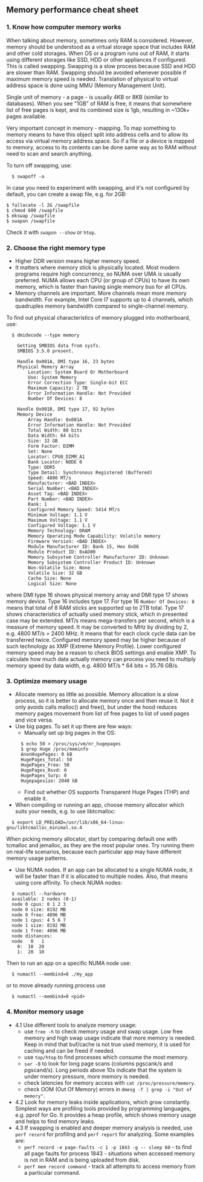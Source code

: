 ## Memory performance cheat sheet

### 1. Know how computer memory works
When talking about memory, sometimes only RAM is considered. However, memory should be understood as a virtual storage space that includes RAM and other cold storages. When OS or a program runs out of RAM, it starts using different storages like SSD, HDD or other appliances if configured. This is called swapping. Swapping is a slow process because SSD and HDD are slower than RAM. Swapping should be avoided whenever possible if maximum memory speed is needed. Translation of physical to virtual address space is done using MMU (Memory Management Unit).

Single unit of memory - a page - is usually 4KB or 8KB (similar to databases). When you see "1GB" of RAM is free, it means that somewhere list of free pages is kept, and its combined size is 1gb, resulting in ~130k+ pages available.

Very important concept in memory - mapping. To map something to memory means to have this object split into address cells and to allow its access via virtual memory address space. So if a file or a device is mapped to memory, access to its contents can be done same way as to RAM without need to scan and search anything.

To turn off swapping, use:
```shell
  $ swapoff -a
```
In case you need to experiment with swapping, and it's not configured by default, you can create a swap file, e.g. for 2GB:
```shell
$ fallocate -l 2G /swapfile
$ chmod 600 /swapfile
$ mkswap /swapfile
$ swapon /swapfile
```
Check it with `swapon --show` or `htop`.

### 2. Choose the right memory type
- Higher DDR version means higher memory speed.
- It matters where memory stick is physically located. Most modern programs require high concurrency, so NUMA over UMA is usually preferred. NUMA allows each CPU (or group of CPUs) to have its own memory, which is faster than having single memory bus for all CPUs.
- Memory channels are important. More channels mean more memory bandwidth. For example, Intel Core I7 supports up to 4 channels, which quadruples memory bandwidth compared to single-channel memory.

To find out physical characteristics of memory plugged into motherboard, use:
```shell
  $ dmidecode --type memory

    Getting SMBIOS data from sysfs.
    SMBIOS 3.5.0 present.
    
    Handle 0x001A, DMI type 16, 23 bytes
    Physical Memory Array
        Location: System Board Or Motherboard
        Use: System Memory
        Error Correction Type: Single-bit ECC
        Maximum Capacity: 2 TB
        Error Information Handle: Not Provided
        Number Of Devices: 8
    
    Handle 0x001B, DMI type 17, 92 bytes
    Memory Device
        Array Handle: 0x001A
        Error Information Handle: Not Provided
        Total Width: 80 bits
        Data Width: 64 bits
        Size: 32 GB
        Form Factor: DIMM
        Set: None
        Locator: CPU0_DIMM_A1
        Bank Locator: NODE 0
        Type: DDR5
        Type Detail: Synchronous Registered (Buffered)
        Speed: 4800 MT/s
        Manufacturer: <BAD INDEX>
        Serial Number: <BAD INDEX>
        Asset Tag: <BAD INDEX>
        Part Number: <BAD INDEX>
        Rank: 1
        Configured Memory Speed: 5414 MT/s
        Minimum Voltage: 1.1 V
        Maximum Voltage: 1.1 V
        Configured Voltage: 1.1 V
        Memory Technology: DRAM
        Memory Operating Mode Capability: Volatile memory
        Firmware Version: <BAD INDEX>
        Module Manufacturer ID: Bank 15, Hex 0xD6
        Module Product ID: 0xAD00
        Memory Subsystem Controller Manufacturer ID: Unknown
        Memory Subsystem Controller Product ID: Unknown
        Non-Volatile Size: None
        Volatile Size: 32 GB
        Cache Size: None
        Logical Size: None
```
where DMI type 16 shows physical memory array and DMI type 17 shows memory device. Type 16 includes type 17. For type 16 `Number Of Devices: 8` means that total of 8 RAM sticks are supported up to 2TB total. Type 17 shows characteristics of actually used memory stick, which in presented case may be extended.
MT/s means mega-transfers per second, which is a measure of memory speed. It may be converted to MHz by dividing by 2, e.g. 4800 MT/s = 2400 MHz. It means that for each clock cycle data can be transferred twice. Configured memory speed may be higher because of such technology as XMP (Extreme Memory Profile). Lower configured memory speed may be a reason to check BIOS settings and enable XMP.
To calculate how much data actually memory can process you need to multiply memory speed by data width, e.g. 4800 MT/s * 64 bits = 35.76 GB/s.


### 3. Optimize memory usage
- Allocate memory as little as possible. Memory allocation is a slow process, so it is better to allocate memory once and then reuse it. Not it only avoids calls malloc() and free(), but under the hood reduces memory pages movement from list of free pages to list of used pages and vice versa.
- Use big pages. To set it up there are few ways:
  - Manually set up big pages in the OS:
  ```shell
    $ echo 50 > /proc/sys/vm/nr_hugepages
    $ grep Huge /proc/meminfo
    AnonHugePages: 0 kB
    HugePages_Total: 50
    HugePages_Free: 50
    HugePages_Rsvd: 0
    HugePages_Surp: 0
    Hugepagesize: 2048 kB
    ```
  - Find out whether OS supports Transparent Huge Pages (THP) and enable it.
- When compiling or running an app, choose memory allocator which suits your needs, e.g. to use libtcmalloc:
```shell
  $ export LD_PRELOAD=/usr/lib/x86_64-linux-gnu/libtcmalloc_minimal.so.4
```
When picking memory allocator, start by comparing default one with tcmalloc and jemalloc, as they are the most popular ones. Try running them on real-life scenarios, because each particular app may have different memory usage patterns.
- Use NUMA nodes. If an app can be allocated to a single NUMA node, it will be faster than if it is allocated to multiple nodes. Also, that means using core affinity. To check NUMA nodes:
```shell
  $ numactl --hardware
  available: 2 nodes (0-1)
  node 0 cpus: 0 1 2 3
  node 0 size: 8192 MB
  node 0 free: 4096 MB
  node 1 cpus: 4 5 6 7
  node 1 size: 8192 MB
  node 1 free: 4096 MB
  node distances:
  node   0   1
    0:  10  20
    1:  20  10
```
Then to run an app on a specific NUMA node use:
```shell
  $ numactl --membind=0 ./my_app
```
or to move already running process use
```shell
  $ numactl --membind=0 <pid>
```

### 4. Monitor memory usage
- 4.1 Use different tools to analyze memory usage:
    - use `free -h` to check memory usage and swap usage. Low free memory and high swap usage indicate that more memory is needed. Keep in mind that buf/cache is not true used memory, it is used for caching and can be freed if needed.
    - use `top/htop` to find processes which consume the most memory.
    - `sar -B` to look for long page scans (columns pgscank/s and pgscand/s). Long periods above 10s indicate that the system is under memory pressure, more memory is needed.
    - check latencies for memory access with `cat /proc/pressure/memory`.
    - check OOM (Out Of Memory) errors in `dmesg -T | grep -i "Out of memory"`.
- 4.2 Look for memory leaks inside applications, which grow constantly. Simplest ways are profiling tools provided by programming languages, e.g. pprof for Go. It provides a heap profile, which shows memory usage and helps to find memory leaks.
- 4.3 If swapping is enabled and deeper memory analysis is needed, use `perf record` for profiling and `perf report` for analyzing. Some examples are:
  - `perf record -e page-faults -c 1 -p 1843 -g -- sleep 60` - to find all page faults for process 1843 - situations when accessed memory is not in RAM and is being uploaded from disk.
  - `perf mem record command` - track all attempts to access memory from a particular command.